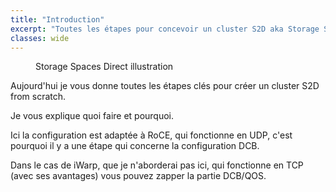 ```yaml
---
title: "Introduction"
excerpt: "Toutes les étapes pour concevoir un cluster S2D aka Storage Spaces Direct."
classes: wide
---
```

<figure style="width: 500px" class="align-center">
  <img src="{{ site.url }}{{ site.baseurl }}/assets/images/storage-spaces-hyper-converged.png" alt="">
  <figcaption>Storage Spaces Direct illustration</figcaption>
</figure> 


Aujourd'hui je vous donne toutes les étapes clés pour créer un cluster S2D from scratch.

Je vous explique quoi faire et pourquoi.

Ici la configuration est adaptée à RoCE, qui fonctionne en UDP, c'est pourquoi il y a une étape qui concerne la configuration DCB.

Dans le cas de iWarp, que je n'aborderai pas ici, qui fonctionne en TCP (avec ses avantages) vous pouvez zapper la partie DCB/QOS.

